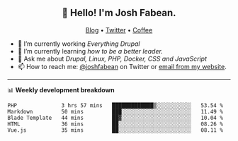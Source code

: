 <h2 align="center">👋 Hello! I'm Josh Fabean.</h2>
<p align="center">
  <a href="https://joshfabean.com">Blog</a> •
  <a href="https://twitter.com/fabean">Twitter</a> •
  <a href="https://www.buymeacoffee.com/LSxne6Yr4">Coffee</a>
</p>

- 🔭 I’m currently working *Everything Drupal*
- 🌱 I’m currently learning *how to be a better leader.*
- 💬 Ask me about *Drupal, Linux, PHP, Docker, CSS and JavaScript*
- 📫 How to reach me: [@joshfabean](https://twitter.com/joshfabean) on Twitter or [email from my website](https://joshfabean.com).

-------

📊 **Weekly development breakdown**
<!--START_SECTION:waka-->
```text
PHP              3 hrs 57 mins   █████████████▒░░░░░░░░░░░   53.54 % 
Markdown         50 mins         ███░░░░░░░░░░░░░░░░░░░░░░   11.49 % 
Blade Template   44 mins         ██▓░░░░░░░░░░░░░░░░░░░░░░   10.04 % 
HTML             36 mins         ██░░░░░░░░░░░░░░░░░░░░░░░   08.26 % 
Vue.js           35 mins         ██░░░░░░░░░░░░░░░░░░░░░░░   08.11 % 
```
<!--END_SECTION:waka-->

<!--
**fabean/fabean** is a ✨ _special_ ✨ repository because its `README.md` (this file) appears on your GitHub profile.

Here are some ideas to get you started:

- 🔭 I’m currently working on ...
- 🌱 I’m currently learning ...
- 👯 I’m looking to collaborate on ...
- 🤔 I’m looking for help with ...
- 💬 Ask me about ...
- 📫 How to reach me: ...
- 😄 Pronouns: ...
- ⚡ Fun fact: ...
-->
